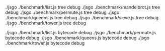 ./jsgo ./benchmark/list.js tree debug
./jsgo ./benchmark/mandelbrot.js tree debug
./jsgo ./benchmark/permute.js tree debug
./jsgo ./benchmark/queens.js tree debug
./jsgo ./benchmark/sieve.js tree debug
./jsgo ./benchmark/tower.js tree debug


./jsgo ./benchmark/list.js bytecode debug
./jsgo ./benchmark/permute.js bytecode debug
./jsgo ./benchmark/queens.js bytecode debug
./jsgo ./benchmark/tower.js bytecode debug
